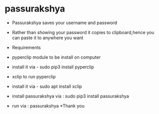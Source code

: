 # passurakshya
* Passurakshya saves your username and password 
 * Rather than showing your password it copies to clipboard,hence you can paste it to anywhere you want
 
* Requirements 
 * pyperclip module to be install on computer
  * install it via - sudo pip3 install pyperclip
  
 * xclip to run pyperclip
  * install it via - sudo apt install xclip
  
  
  
* install passurakshya via : sudo pip3 install passurakshya
 * run via : passurakshya
 *Thank you 
